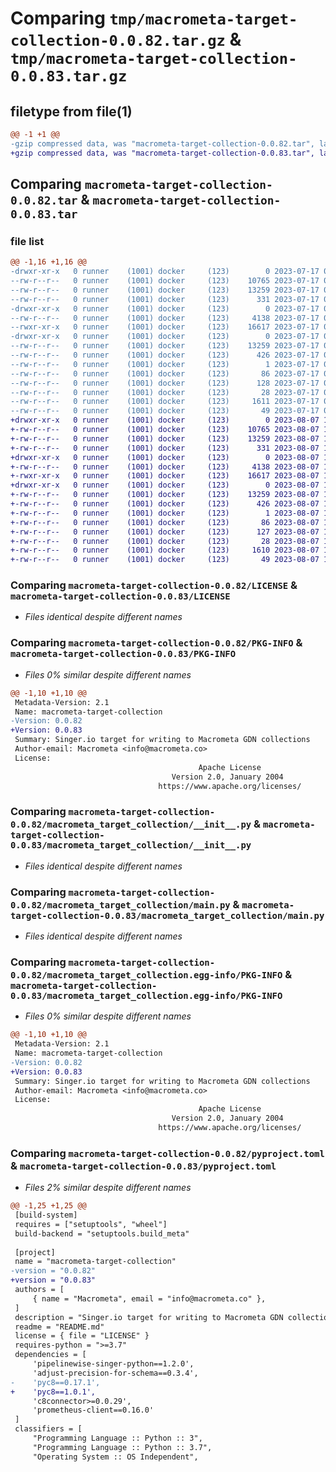 # Comparing `tmp/macrometa-target-collection-0.0.82.tar.gz` & `tmp/macrometa-target-collection-0.0.83.tar.gz`

## filetype from file(1)

```diff
@@ -1 +1 @@
-gzip compressed data, was "macrometa-target-collection-0.0.82.tar", last modified: Mon Jul 17 05:29:03 2023, max compression
+gzip compressed data, was "macrometa-target-collection-0.0.83.tar", last modified: Mon Aug  7 15:58:46 2023, max compression
```

## Comparing `macrometa-target-collection-0.0.82.tar` & `macrometa-target-collection-0.0.83.tar`

### file list

```diff
@@ -1,16 +1,16 @@
-drwxr-xr-x   0 runner    (1001) docker     (123)        0 2023-07-17 05:29:03.271810 macrometa-target-collection-0.0.82/
--rw-r--r--   0 runner    (1001) docker     (123)    10765 2023-07-17 05:28:38.000000 macrometa-target-collection-0.0.82/LICENSE
--rw-r--r--   0 runner    (1001) docker     (123)    13259 2023-07-17 05:29:03.271810 macrometa-target-collection-0.0.82/PKG-INFO
--rw-r--r--   0 runner    (1001) docker     (123)      331 2023-07-17 05:28:38.000000 macrometa-target-collection-0.0.82/README.md
-drwxr-xr-x   0 runner    (1001) docker     (123)        0 2023-07-17 05:29:03.271810 macrometa-target-collection-0.0.82/macrometa_target_collection/
--rw-r--r--   0 runner    (1001) docker     (123)     4138 2023-07-17 05:28:38.000000 macrometa-target-collection-0.0.82/macrometa_target_collection/__init__.py
--rwxr-xr-x   0 runner    (1001) docker     (123)    16617 2023-07-17 05:28:38.000000 macrometa-target-collection-0.0.82/macrometa_target_collection/main.py
-drwxr-xr-x   0 runner    (1001) docker     (123)        0 2023-07-17 05:29:03.271810 macrometa-target-collection-0.0.82/macrometa_target_collection.egg-info/
--rw-r--r--   0 runner    (1001) docker     (123)    13259 2023-07-17 05:29:03.000000 macrometa-target-collection-0.0.82/macrometa_target_collection.egg-info/PKG-INFO
--rw-r--r--   0 runner    (1001) docker     (123)      426 2023-07-17 05:29:03.000000 macrometa-target-collection-0.0.82/macrometa_target_collection.egg-info/SOURCES.txt
--rw-r--r--   0 runner    (1001) docker     (123)        1 2023-07-17 05:29:03.000000 macrometa-target-collection-0.0.82/macrometa_target_collection.egg-info/dependency_links.txt
--rw-r--r--   0 runner    (1001) docker     (123)       86 2023-07-17 05:29:03.000000 macrometa-target-collection-0.0.82/macrometa_target_collection.egg-info/entry_points.txt
--rw-r--r--   0 runner    (1001) docker     (123)      128 2023-07-17 05:29:03.000000 macrometa-target-collection-0.0.82/macrometa_target_collection.egg-info/requires.txt
--rw-r--r--   0 runner    (1001) docker     (123)       28 2023-07-17 05:29:03.000000 macrometa-target-collection-0.0.82/macrometa_target_collection.egg-info/top_level.txt
--rw-r--r--   0 runner    (1001) docker     (123)     1611 2023-07-17 05:28:38.000000 macrometa-target-collection-0.0.82/pyproject.toml
--rw-r--r--   0 runner    (1001) docker     (123)       49 2023-07-17 05:29:03.271810 macrometa-target-collection-0.0.82/setup.cfg
+drwxr-xr-x   0 runner    (1001) docker     (123)        0 2023-08-07 15:58:46.435134 macrometa-target-collection-0.0.83/
+-rw-r--r--   0 runner    (1001) docker     (123)    10765 2023-08-07 15:58:24.000000 macrometa-target-collection-0.0.83/LICENSE
+-rw-r--r--   0 runner    (1001) docker     (123)    13259 2023-08-07 15:58:46.435134 macrometa-target-collection-0.0.83/PKG-INFO
+-rw-r--r--   0 runner    (1001) docker     (123)      331 2023-08-07 15:58:24.000000 macrometa-target-collection-0.0.83/README.md
+drwxr-xr-x   0 runner    (1001) docker     (123)        0 2023-08-07 15:58:46.431134 macrometa-target-collection-0.0.83/macrometa_target_collection/
+-rw-r--r--   0 runner    (1001) docker     (123)     4138 2023-08-07 15:58:24.000000 macrometa-target-collection-0.0.83/macrometa_target_collection/__init__.py
+-rwxr-xr-x   0 runner    (1001) docker     (123)    16617 2023-08-07 15:58:24.000000 macrometa-target-collection-0.0.83/macrometa_target_collection/main.py
+drwxr-xr-x   0 runner    (1001) docker     (123)        0 2023-08-07 15:58:46.431134 macrometa-target-collection-0.0.83/macrometa_target_collection.egg-info/
+-rw-r--r--   0 runner    (1001) docker     (123)    13259 2023-08-07 15:58:46.000000 macrometa-target-collection-0.0.83/macrometa_target_collection.egg-info/PKG-INFO
+-rw-r--r--   0 runner    (1001) docker     (123)      426 2023-08-07 15:58:46.000000 macrometa-target-collection-0.0.83/macrometa_target_collection.egg-info/SOURCES.txt
+-rw-r--r--   0 runner    (1001) docker     (123)        1 2023-08-07 15:58:46.000000 macrometa-target-collection-0.0.83/macrometa_target_collection.egg-info/dependency_links.txt
+-rw-r--r--   0 runner    (1001) docker     (123)       86 2023-08-07 15:58:46.000000 macrometa-target-collection-0.0.83/macrometa_target_collection.egg-info/entry_points.txt
+-rw-r--r--   0 runner    (1001) docker     (123)      127 2023-08-07 15:58:46.000000 macrometa-target-collection-0.0.83/macrometa_target_collection.egg-info/requires.txt
+-rw-r--r--   0 runner    (1001) docker     (123)       28 2023-08-07 15:58:46.000000 macrometa-target-collection-0.0.83/macrometa_target_collection.egg-info/top_level.txt
+-rw-r--r--   0 runner    (1001) docker     (123)     1610 2023-08-07 15:58:24.000000 macrometa-target-collection-0.0.83/pyproject.toml
+-rw-r--r--   0 runner    (1001) docker     (123)       49 2023-08-07 15:58:46.435134 macrometa-target-collection-0.0.83/setup.cfg
```

### Comparing `macrometa-target-collection-0.0.82/LICENSE` & `macrometa-target-collection-0.0.83/LICENSE`

 * *Files identical despite different names*

### Comparing `macrometa-target-collection-0.0.82/PKG-INFO` & `macrometa-target-collection-0.0.83/PKG-INFO`

 * *Files 0% similar despite different names*

```diff
@@ -1,10 +1,10 @@
 Metadata-Version: 2.1
 Name: macrometa-target-collection
-Version: 0.0.82
+Version: 0.0.83
 Summary: Singer.io target for writing to Macrometa GDN collections
 Author-email: Macrometa <info@macrometa.co>
 License: 
                                          Apache License
                                    Version 2.0, January 2004
                                 https://www.apache.org/licenses/
```

### Comparing `macrometa-target-collection-0.0.82/macrometa_target_collection/__init__.py` & `macrometa-target-collection-0.0.83/macrometa_target_collection/__init__.py`

 * *Files identical despite different names*

### Comparing `macrometa-target-collection-0.0.82/macrometa_target_collection/main.py` & `macrometa-target-collection-0.0.83/macrometa_target_collection/main.py`

 * *Files identical despite different names*

### Comparing `macrometa-target-collection-0.0.82/macrometa_target_collection.egg-info/PKG-INFO` & `macrometa-target-collection-0.0.83/macrometa_target_collection.egg-info/PKG-INFO`

 * *Files 0% similar despite different names*

```diff
@@ -1,10 +1,10 @@
 Metadata-Version: 2.1
 Name: macrometa-target-collection
-Version: 0.0.82
+Version: 0.0.83
 Summary: Singer.io target for writing to Macrometa GDN collections
 Author-email: Macrometa <info@macrometa.co>
 License: 
                                          Apache License
                                    Version 2.0, January 2004
                                 https://www.apache.org/licenses/
```

### Comparing `macrometa-target-collection-0.0.82/pyproject.toml` & `macrometa-target-collection-0.0.83/pyproject.toml`

 * *Files 2% similar despite different names*

```diff
@@ -1,25 +1,25 @@
 [build-system]
 requires = ["setuptools", "wheel"]
 build-backend = "setuptools.build_meta"
 
 [project]
 name = "macrometa-target-collection"
-version = "0.0.82"
+version = "0.0.83"
 authors = [
     { name = "Macrometa", email = "info@macrometa.co" },
 ]
 description = "Singer.io target for writing to Macrometa GDN collections"
 readme = "README.md"
 license = { file = "LICENSE" }
 requires-python = ">=3.7"
 dependencies = [
     'pipelinewise-singer-python==1.2.0',
     'adjust-precision-for-schema==0.3.4',
-    'pyc8==0.17.1',
+    'pyc8==1.0.1',
     'c8connector>=0.0.29',
     'prometheus-client==0.16.0'
 ]
 classifiers = [
     "Programming Language :: Python :: 3",
     "Programming Language :: Python :: 3.7",
     "Operating System :: OS Independent",
```

